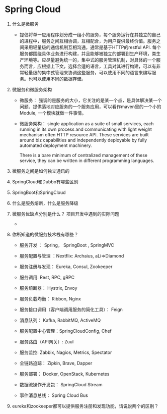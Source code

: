 # Spring Cloud

1. 什么是微服务

   - 提倡将单一应用程序划分成一组小的服务，每个服务运行在其独立的自己的进程中，服务之间互相协调，互相配合，为用户提供最终价值。服务之间采用轻量级的通信机制互相沟通，通常是基于HTTP的restful API. 每个服务都围绕具体业务进行构建，并且能够被独立的部署到生产环境，类生产环境等。应尽量避免统一的，集中式的服务管理机制，对具体的一个服务而言，应根据上下文，选择合适的语言，工具对其进行构建，可以有非常轻量级的集中式管理来协调这些服务，可以使用不同的语言来编写服务。也可以使用不同的数据存储。

2. 微服务和微服务架构

   - 微服务： 强调的是服务的大小，它关注的是某一个点，是具体解决某一个问题、提供落地对应服务的一个服务应用，可以看作maven里的一个小的Module, 一个模块就做一件事情。

   - 微服务架构： single application as a suite of small services, each running in its own process and communicating with light weight mechanism often HTTP resource API. These services are built around biz capabilities and independently deployable by fully automated deployment machinery.

     There is a bare minimum of centralized management of these service, they can be written in different programming languages.

3. 微服务之间是如何独立通讯的

4. SpringCloud和Dubbo有哪些区别

5. SpringBoot和SpringCloud

6. 什么是服务熔断，什么是服务降级

7. 微服务优缺点分别是什么？ 项目开发中遇到的实际问题

   - 

8. 你所知道的微服务技术栈有哪些？

   - 服务开发 ： Spring， SpringBoot , SpringMVC
   - 服务配置与管理 ：Nextflix: Archaius, aLi=>Diamond

   - 服务注册与发现： Eureka, Consul, Zookeeper
   - 服务调用: Rest, RPC, gRPC
   - 服务熔断器： Hystrix, Envoy
   - 服务负载均衡： Ribbon, Nginx
   - 服务接口调用（客户端调用服务的简化工具）： Feign
   - 消息队列： Kafka, RabbitMQ, ActiveMQ
   - 服务配置中心管理：SpringCloudConfig, Chef
   - 服务路由（API网关）: Zuul
   - 服务监控:  Zabbix, Nagios, Metrics, Spectator
   - 全链路追踪： Zipkin, Brave, Dapper
   - 服务部署： Docker, OpenStack, Kubernetes
   - 数据流操作开发包： SpringCloud Stream
   - 事件消息总线： Spring Cloud Bus

9. eureka和zookeeper都可以提供服务注册和发现功能，请说说两个的区别？

   

   

